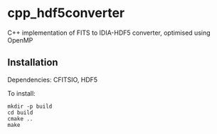 # cpp_hdf5converter

C++ implementation of FITS to IDIA-HDF5 converter, optimised using OpenMP

## Installation

Dependencies: CFITSIO, HDF5

To install:

    mkdir -p build
    cd build
    cmake ..
    make
